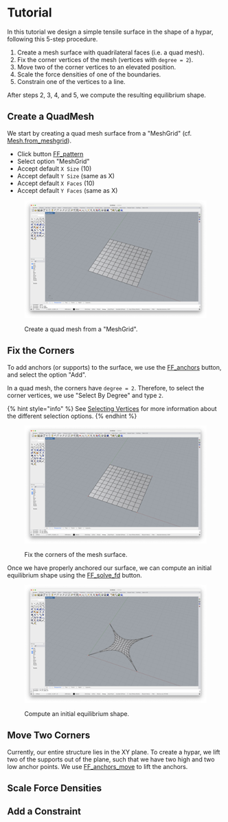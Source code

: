 # Tutorial

In this tutorial we design a simple tensile surface in the shape of a hypar, following this 5-step procedure.

1. Create a mesh surface with quadrilateral faces (i.e. a quad mesh).
2. Fix the corner vertices of the mesh (vertices with `degree = 2`).
3. Move two of the corner vertices to an elevated position.
4. Scale the force densities of one of the boundaries.
5. Constrain one of the vertices to a line.

After steps 2, 3, 4, and 5, we compute the resulting equilibrium shape.

## Create a QuadMesh

We start by creating a quad mesh surface from a "MeshGrid" (cf. [Mesh.from_meshgrid](https://compas.dev/compas/latest/api/generated/compas.datastructures.Mesh.from_meshgrid.html)).

* Click button [FF_pattern](../manual/user-interface.md#ff_pattern)
* Select option "MeshGrid"
* Accept default `X Size` (10)
* Accept default `Y Size` (same as X)
* Accept default `X Faces` (10)
* Accept default `Y Faces` (same as X)

<figure><img src="../.gitbook/assets/Tutorial_00_Meshgrid.png" alt="Create a QuadMesh" /><figcaption><p>Create a quad mesh from a "MeshGrid".</p></figcaption></figure>

## Fix the Corners

To add anchors (or supports) to the surface, we use the [FF_anchors](../manual/user-interface.md#ff_anchors) button, and select the option "Add".

In a quad mesh, the corners have `degree = 2`. Therefore, to select the corner vertices, we use "Select By Degree" and type `2`.

{% hint style="info" %}
See [Selecting Vertices](../manual/selecting-vertices.md) for more information about the different selection options.
{% endhint %}

<figure><img src="../.gitbook/assets/Tutorial_01_Anchors.png" alt="Fix the Corners" /><figcaption><p>Fix the corners of the mesh surface.</p></figcaption></figure>

Once we have properly anchored our surface, we can compute an initial equilibrium shape using the [FF_solve_fd](../manual/user-interface.md#ff_solve_fd) button.

<figure><img src="../.gitbook/assets/Tutorial_02_Equilibrium.png" alt="Compute Equilibrium" /><figcaption><p>Compute an initial equilibrium shape.</p></figcaption></figure>

## Move Two Corners

Currently, our entire structure lies in the XY plane.
To create a hypar, we lift two of the supports out of the plane, such that we have two high and two low anchor points.
We use [FF_anchors_move](../manual/user-interface.md#ff_anchors_move) to lift the anchors.



## Scale Force Densities

## Add a Constraint
